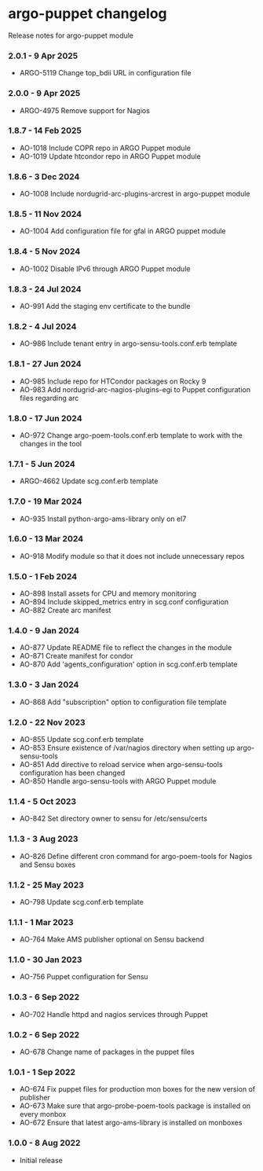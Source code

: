 # argo-puppet changelog

Release notes for argo-puppet module

### 2.0.1 - 9 Apr 2025

* ARGO-5119 Change top_bdii URL in configuration file

### 2.0.0 - 9 Apr 2025

* ARGO-4975 Remove support for Nagios

### 1.8.7 - 14 Feb 2025

* AO-1018 Include COPR repo in ARGO Puppet module
* AO-1019 Update htcondor repo in ARGO Puppet module

### 1.8.6 - 3 Dec 2024

* AO-1008 Include nordugrid-arc-plugins-arcrest in argo-puppet module

### 1.8.5 - 11 Nov 2024

* AO-1004 Add configuration file for gfal in ARGO puppet module

### 1.8.4 - 5 Nov 2024

* AO-1002 Disable IPv6 through ARGO Puppet module

### 1.8.3 - 24 Jul 2024

* AO-991 Add the staging env certificate to the bundle

### 1.8.2 - 4 Jul 2024

* AO-986 Include tenant entry in argo-sensu-tools.conf.erb template

### 1.8.1 - 27 Jun 2024

* AO-985 Include repo for HTCondor packages on Rocky 9
* AO-983 Add nordugrid-arc-nagios-plugins-egi to Puppet configuration files regarding arc

### 1.8.0 - 17 Jun 2024

* AO-972 Change argo-poem-tools.conf.erb template to work with the changes in the tool

### 1.7.1 - 5 Jun 2024

* ARGO-4662 Update scg.conf.erb template

### 1.7.0 - 19 Mar 2024

* AO-935 Install python-argo-ams-library only on el7

### 1.6.0 - 13 Mar 2024

* AO-918 Modify module so that it does not include unnecessary repos

### 1.5.0 - 1 Feb 2024

* AO-898 Install assets for CPU and memory monitoring
* AO-894 Include skipped_metrics entry in scg.conf configuration
* AO-882 Create arc manifest

### 1.4.0 - 9 Jan 2024

* AO-877 Update README file to reflect the changes in the module
* AO-871 Create manifest for condor
* AO-870 Add 'agents_configuration' option in scg.conf.erb template

### 1.3.0 - 3 Jan 2024

* AO-868 Add "subscription" option to configuration file template

### 1.2.0 - 22 Nov 2023

* AO-855 Update scg.conf.erb template
* AO-853 Ensure existence of /var/nagios directory when setting up argo-sensu-tools
* AO-851 Add directive to reload service when argo-sensu-tools configuration has been changed
* AO-850 Handle argo-sensu-tools with ARGO Puppet module

### 1.1.4 - 5 Oct 2023

* AO-842 Set directory owner to sensu for /etc/sensu/certs

### 1.1.3 - 3 Aug 2023

* AO-826 Define different cron command for argo-poem-tools for Nagios and Sensu boxes

### 1.1.2 - 25 May 2023

* AO-798 Update scg.conf.erb template

### 1.1.1 - 1 Mar 2023

* AO-764 Make AMS publisher optional on Sensu backend

### 1.1.0 - 30 Jan 2023

* AO-756 Puppet configuration for Sensu

### 1.0.3 - 6 Sep 2022

* AO-702 Handle httpd and nagios services through Puppet

### 1.0.2 - 6 Sep 2022

* AO-678 Change name of packages in the puppet files

### 1.0.1 - 1 Sep 2022

* AO-674 Fix puppet files for production mon boxes for the new version of publisher
* AO-673 Make sure that argo-probe-poem-tools package is installed on every monbox
* AO-672 Ensure that latest argo-ams-library is installed on monboxes

### 1.0.0 - 8 Aug 2022

* Initial release